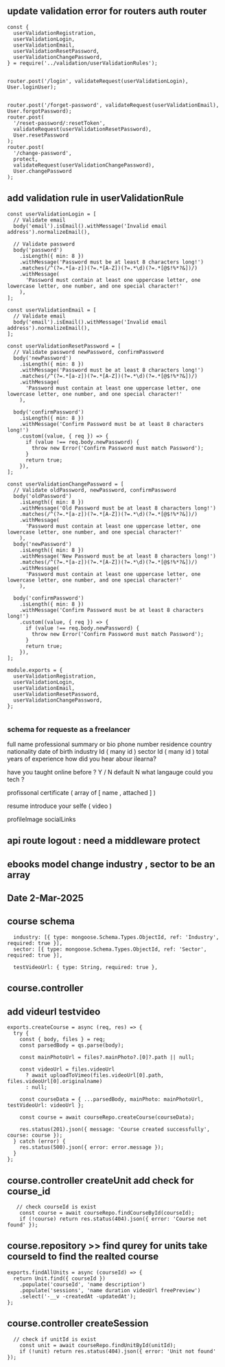 ## update validation error for routers auth router

```
const {
  userValidationRegistration,
  userValidationLogin,
  userValidationEmail,
  userValidationResetPassword,
  userValidationChangePassword,
} = require('../validation/userValidationRules');


router.post('/login', validateRequest(userValidationLogin), User.loginUser);


router.post('/forget-password', validateRequest(userValidationEmail), User.forgotPassword);
router.post(
  '/reset-password/:resetToken',
  validateRequest(userValidationResetPassword),
  User.resetPassword
);
router.post(
  '/change-password',
  protect,
  validateRequest(userValidationChangePassword),
  User.changePassword
);
```

## add validation rule in userValidationRule

```
const userValidationLogin = [
  // Validate email
  body('email').isEmail().withMessage('Invalid email address').normalizeEmail(),

  // Validate password
  body('password')
    .isLength({ min: 8 })
    .withMessage('Password must be at least 8 characters long!')
    .matches(/^(?=.*[a-z])(?=.*[A-Z])(?=.*\d)(?=.*[@$!%*?&])/)
    .withMessage(
      'Password must contain at least one uppercase letter, one lowercase letter, one number, and one special character!'
    ),
];

const userValidationEmail = [
  // Validate email
  body('email').isEmail().withMessage('Invalid email address').normalizeEmail(),
];

const userValidationResetPassword = [
  // Validate password newPassword, confirmPassword
  body('newPassword')
    .isLength({ min: 8 })
    .withMessage('Password must be at least 8 characters long!')
    .matches(/^(?=.*[a-z])(?=.*[A-Z])(?=.*\d)(?=.*[@$!%*?&])/)
    .withMessage(
      'Password must contain at least one uppercase letter, one lowercase letter, one number, and one special character!'
    ),

  body('confirmPassword')
    .isLength({ min: 8 })
    .withMessage('Confirm Password must be at least 8 characters long!')
    .custom((value, { req }) => {
      if (value !== req.body.newPassword) {
        throw new Error('Confirm Password must match Password');
      }
      return true;
    }),
];

const userValidationChangePassword = [
  // Validate oldPassword, newPassword, confirmPassword
  body('oldPassword')
    .isLength({ min: 8 })
    .withMessage('Old Password must be at least 8 characters long!')
    .matches(/^(?=.*[a-z])(?=.*[A-Z])(?=.*\d)(?=.*[@$!%*?&])/)
    .withMessage(
      'Password must contain at least one uppercase letter, one lowercase letter, one number, and one special character!'
    ),
  body('newPassword')
    .isLength({ min: 8 })
    .withMessage('New Password must be at least 8 characters long!')
    .matches(/^(?=.*[a-z])(?=.*[A-Z])(?=.*\d)(?=.*[@$!%*?&])/)
    .withMessage(
      'Password must contain at least one uppercase letter, one lowercase letter, one number, and one special character!'
    ),

  body('confirmPassword')
    .isLength({ min: 8 })
    .withMessage('Confirm Password must be at least 8 characters long!')
    .custom((value, { req }) => {
      if (value !== req.body.newPassword) {
        throw new Error('Confirm Password must match Password');
      }
      return true;
    }),
];

module.exports = {
  userValidationRegistration,
  userValidationLogin,
  userValidationEmail,
  userValidationResetPassword,
  userValidationChangePassword,
};


```

### schema for requeste as a freelancer

full name
professional summary or bio
phone number
residence country
nationality
date of birth
industry Id ( many id )
sector Id ( many id )
total years of experience
how did you hear abour ilearna?

have you taught online before ? Y / N default N
what langauge could you tech ?

profissonal certificate ( array of [ name , attached ] )

resume
introduce your selfe ( video )

profileImage
socialLinks

## api route logout : need a middleware protect

## ebooks model change industry , sector to be an array

## Date 2-Mar-2025

## course schema

```
  industry: [{ type: mongoose.Schema.Types.ObjectId, ref: 'Industry', required: true }],
  sector: [{ type: mongoose.Schema.Types.ObjectId, ref: 'Sector', required: true }],

  testVideoUrl: { type: String, required: true },

```

## course.controller

## add videurl testvideo

```
exports.createCourse = async (req, res) => {
  try {
    const { body, files } = req;
    const parsedBody = qs.parse(body);

    const mainPhotoUrl = files?.mainPhoto?.[0]?.path || null;

    const videoUrl = files.videoUrl
      ? await uploadToVimeo(files.videoUrl[0].path, files.videoUrl[0].originalname)
      : null;

    const courseData = { ...parsedBody, mainPhoto: mainPhotoUrl, testVideoUrl: videoUrl };

    const course = await courseRepo.createCourse(courseData);

    res.status(201).json({ message: 'Course created successfully', course: course });
  } catch (error) {
    res.status(500).json({ error: error.message });
  }
};
```

## course.controller createUnit add check for course_id

```
   // check courseId is exist
    const course = await courseRepo.findCourseById(courseId);
    if (!course) return res.status(404).json({ error: 'Course not found' });

```

## course.repository >> find qurey for units take courseId to find the realted course

```
exports.findAllUnits = async (courseId) => {
  return Unit.find({ courseId })
    .populate('courseId', 'name description')
    .populate('sessions', 'name duration videoUrl freePreview')
    .select('-__v -createdAt -updatedAt');
};
```

## course.controller createSession

```
  // check if unitId is exist
    const unit = await courseRepo.findUnitById(unitId);
    if (!unit) return res.status(404).json({ error: 'Unit not found' });

```
